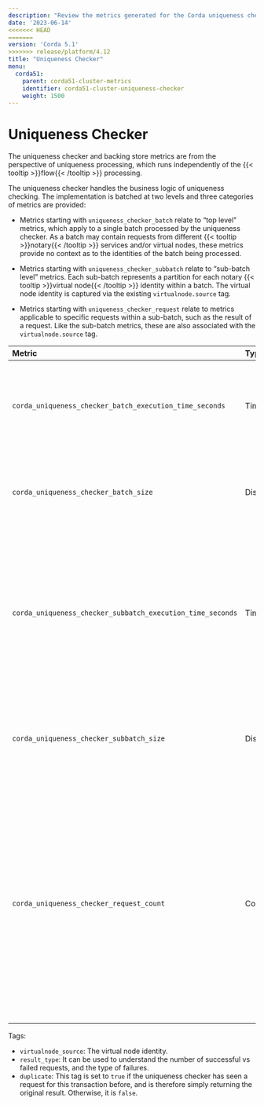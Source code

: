 ```yaml
---
description: "Review the metrics generated for the Corda uniqueness checker. The uniqueness checker handles the business logic of uniqueness checking."
date: '2023-06-14'
<<<<<<< HEAD
=======
version: 'Corda 5.1'
>>>>>>> release/platform/4.12
title: "Uniqueness Checker"
menu:
  corda51:
    parent: corda51-cluster-metrics
    identifier: corda51-cluster-uniqueness-checker
    weight: 1500
---
```


# Uniqueness Checker

The uniqueness checker and backing store metrics are from the perspective of uniqueness processing, which runs independently of the {{< tooltip >}}flow{{< /tooltip >}} processing.

The uniqueness checker handles the business logic of uniqueness checking.
The implementation is batched at two levels and three categories of metrics are provided:

* Metrics starting with `uniqueness_checker_batch` relate to “top level” metrics, which apply to a single batch processed by the uniqueness checker. As a batch may contain requests from different {{< tooltip >}}notary{{< /tooltip >}} services and/or virtual nodes, these metrics provide no context as to the identities of the batch being processed.

* Metrics starting with `uniqueness_checker_subbatch` relate to “sub-batch level” metrics. Each sub-batch represents a partition for each notary {{< tooltip >}}virtual node{{< /tooltip >}} identity within a batch. The virtual node identity is captured via the existing `virtualnode.source` tag.

* Metrics starting with `uniqueness_checker_request` relate to metrics applicable to specific requests within a sub-batch, such as the result of a request. Like the sub-batch metrics, these are also associated with the `virtualnode.source` tag.

<style>
table th:first-of-type {
    width: 25%;
}
table th:nth-of-type(2) {
    width: 10%;
}
table th:nth-of-type(3) {
    width: 20%;
}
table th:nth-of-type(4) {
    width: 45%;
}
</style>

| Metric | Type | Tags | Description |
| :----------- | :----------- | :----------- | :----------- |
| `corda_uniqueness_checker_batch_execution_time_seconds` | Timer | None | The overall time for the uniqueness checker to process a batch, inclusive of all sub-batches. |
| `corda_uniqueness_checker_batch_size` | DistributionSummary | None | The number of requests in a batch processed by the uniqueness checker. |
| `corda_uniqueness_checker_subbatch_execution_time_seconds` | Timer | <ul><li>`virtualnode_source`</li></ul> | The time for the uniqueness checker to process a sub-batch, that is, a partition of a batch segregated by notary virtual node {{< tooltip >}}holding identity{{< /tooltip >}}. |
| `corda_uniqueness_checker_subbatch_size` | DistributionSummary | <ul><li>`virtualnode_source`</li></ul> | The number of requests in a sub-batch processed by the uniqueness checker. |
| `corda_uniqueness_checker_request_count` | Counter | <ul><li>`virtualnode_source`</li><li>`result_type`</li><li>`duplicate`</li></ul> | A count of the number of requests processed. On its own this simply duplicates information that is already captured at the batch and sub-batch levels, but the tags can be used to provide additional context not available in the other metrics. |

Tags:

* `virtualnode_source`: The virtual node identity.
* `result_type`: It can be used to understand the number of successful vs failed requests, and the type of failures.
* `duplicate`: This tag is set to `true` if the uniqueness checker has seen a request for this transaction before, and is therefore simply returning the original result. Otherwise, it is `false`.
